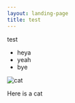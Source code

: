 ```yaml
---
layout: landing-page
title: test
---
```

test
* heya
* yeah
* bye

![cat](https://d17fnq9dkz9hgj.cloudfront.net/uploads/2012/11/153558006-tips-healthy-cat-632x475.jpg)

Here is a cat